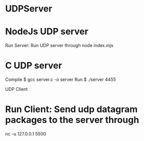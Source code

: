 # UDPServer

# NodeJs UDP server

Run Server: Run UDP server through 
node index.mjs

# C UDP server

Compile 
$ gcc server.c -o server
Run
$ ./server 4455

UDP Client

# Run Client: Send udp datagram packages to the server through 
nc -u 127.0.0.1 5500 


